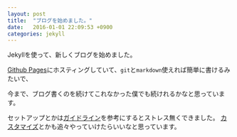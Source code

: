 ```yaml
---
layout: post
title:  "ブログを始めました。"
date:   2016-01-01 22:09:53 +0900
categories: jekyll 
---
```

Jekyllを使って、新しくブログを始めました。

[Github Pages](https://pages.github.com/)にホスティングしていて、`git`と`markdown`使えれば簡単に書けるみたいで、

今まで、ブログ書くのを続けてこれなかった僕でも続けれるかなと思っています。

セットアップとかは[ガイドライン](http://jekyllrb.com/docs/quickstart/)を参考にするとストレス無くできました。
[カスタマイズ](http://jekyllrb.com/docs/templates/#post-url)とかも追々やっていけたらいいなと思っています。

